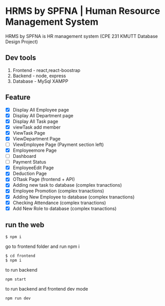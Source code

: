 # HRMS by SPFNA | Human Resource Management System

HRMS by SPFNA is HR management system 
(CPE 231 KMUTT Database Design Project)
## Dev tools

1. Frontend - react,react-boostrap
2. Backend - node, express
3. Database - MySql XAMPP
## Feature 
- [x] Display All Employee page
- [x] Display All Department page
- [x] Display All Task page 
- [x] viewTask add member
- [x] ViewTask Page 
- [x] ViewDepartment Page
- [ ] ViewEmployee Page (Payment section left)
- [x] Employeemore Page
- [ ] Dashboard
- [ ] Payment Status
- [x] EmployeeEdit Page
- [x] Deduction Page
- [x] OTtask Page (frontend + API)
- [x] Adding new task to database (complex tranactions)
- [x] Employee Promotion (complex tranactions)
- [x] Adding New Employee to database (complex tranactions)
- [x] Checking Attendance  (complex tranactions)
- [x] Add New Role to database (complex tranactions)

## run the web

```
$ npm i 
```

go to frontend folder and run npm i 

```
$ cd frontend
$ npm i 
```
to run backend 
```
npm start
```

to run backend and frontend dev mode
```
npm run dev
```
